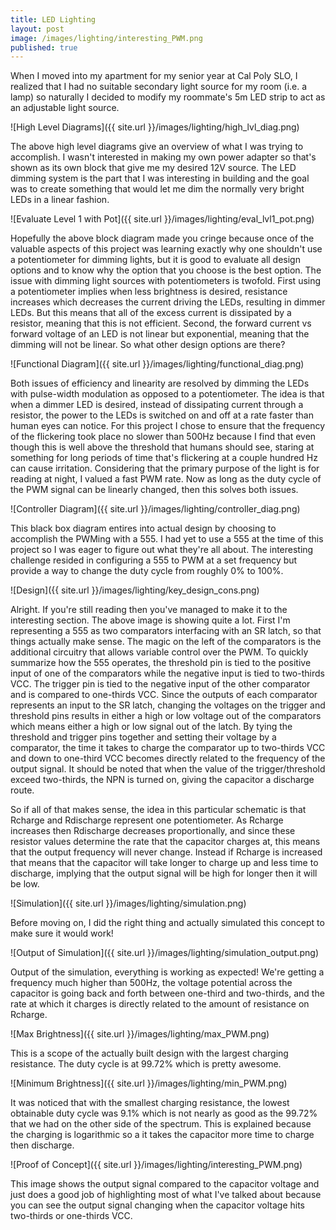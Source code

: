 ```yaml
---
title: LED Lighting
layout: post
image: /images/lighting/interesting_PWM.png
published: true
---
```


When I moved into my apartment for my senior year at Cal Poly SLO, I realized that I had no suitable secondary light source for my room (i.e. a lamp) so naturally I decided to modify my roommate's 5m LED strip to act as an adjustable light source.

<!-- more -->

![High Level Diagrams]({{ site.url }}/images/lighting/high_lvl_diag.png)

The above high level diagrams give an overview of what I was trying to accomplish. I wasn't interested in making my own power adapter so that's shown as its own block that give me my desired 12V source. The LED dimming system is the part that I was interesting in building and the goal was to create something that would let me dim the normally very bright LEDs in a linear fashion.

![Evaluate Level 1 with Pot]({{ site.url }}/images/lighting/eval_lvl1_pot.png)

Hopefully the above block diagram made you cringe because once of the valuable aspects of this project was learning exactly why one shouldn't use a potentiometer for dimming lights, but it is good to evaluate all design options and to know why the option that you choose is the best option. The issue with dimming light sources with potentiometers is twofold. First using a potentiometer implies when less brightness is desired, resistance increases which decreases the current driving the LEDs, resulting in dimmer LEDs. But this means that all of the excess current is dissipated by a resistor, meaning that this is not efficient. Second, the forward current vs forward voltage of an LED is not linear but exponential, meaning that the dimming will not be linear. So what other design options are there?

![Functional Diagram]({{ site.url }}/images/lighting/functional_diag.png)

Both issues of efficiency and linearity are resolved by dimming the LEDs with pulse-width modulation as opposed to a potentiometer. The idea is that when a dimmer LED is desired, instead of dissipating current through a resistor, the power to the LEDs is switched on and off at a rate faster than human eyes can notice. For this project I chose to ensure that the frequency of the flickering took place no slower than 500Hz because I find that even though this is well above the threshold that humans should see, staring at something for long periods of time that's flickering at a couple hundred Hz can cause irritation. Considering that the primary purpose of the light is for reading at night, I valued a fast PWM rate. Now as long as the duty cycle of the PWM signal can be linearly changed, then this solves both issues.

![Controller Diagram]({{ site.url }}/images/lighting/controller_diag.png)

This black box diagram entires into actual design by choosing to accomplish the PWMing with a 555. I had yet to use a 555 at the time of this project so I was eager to figure out what they're all about. The interesting challenge resided in configuring a 555 to PWM at a set frequency but provide a way to change the duty cycle from roughly 0% to 100%.

![Design]({{ site.url }}/images/lighting/key_design_cons.png)

Alright. If you're still reading then you've managed to make it to the interesting section. The above image is showing quite a lot. First I'm representing a 555 as two comparators interfacing with an SR latch, so that things actually make sense. The magic on the left of the comparators is the additional circuitry that allows variable control over the PWM. To quickly summarize how the 555 operates, the threshold pin is tied to the positive input of one of the comparators while the negative input is tied to two-thirds VCC. The trigger pin is tied to the negative input of the other comparator and is compared to one-thirds VCC. Since the outputs of each comparator represents an input to the SR latch, changing the voltages on the trigger and threshold pins results in either a high or low voltage out of the comparators which means either a high or low signal out of the latch. By tying the threshold and trigger pins together and setting their voltage by a comparator, the time it takes to charge the comparator up to two-thirds VCC and down to one-third VCC becomes directly related to the frequency of the output signal. It should be noted that when the value of the trigger/threshold exceed two-thirds, the NPN is turned on, giving the capacitor a discharge route.

So if all of that makes sense, the idea in this particular schematic is that Rcharge and Rdischarge represent one potentiometer. As Rcharge increases then Rdischarge decreases proportionally, and since these resistor values determine the rate that the capacitor charges at, this means that the output frequency will never change. Instead if Rcharge is increased that means that the capacitor will take longer to charge up and less time to discharge, implying that the output signal will be high for longer then it will be low.

![Simulation]({{ site.url }}/images/lighting/simulation.png)

Before moving on, I did the right thing and actually simulated this concept to make sure it would work!

![Output of Simulation]({{ site.url }}/images/lighting/simulation_output.png)

Output of the simulation, everything is working as expected! We're getting a frequency much higher than 500Hz, the voltage potential across the capacitor is going back and forth between one-third and two-thirds, and the rate at which it charges is directly related to the amount of resistance on Rcharge.

![Max Brightness]({{ site.url }}/images/lighting/max_PWM.png)

This is a scope of the actually built design with the largest charging resistance. The duty cycle is at 99.72% which is pretty awesome.

![Minimum Brightness]({{ site.url }}/images/lighting/min_PWM.png)

It was noticed that with the smallest charging resistance, the lowest obtainable duty cycle was 9.1% which is not nearly as good as the 99.72% that we had on the other side of the spectrum. This is explained because the charging is logarithmic so a it takes the capacitor more time to charge then discharge.

![Proof of Concept]({{ site.url }}/images/lighting/interesting_PWM.png)

This image shows the output signal compared to the capacitor voltage and just does a good job of highlighting most of what I've talked about because you can see the output signal changing when the capacitor voltage hits two-thirds or one-thirds VCC.
